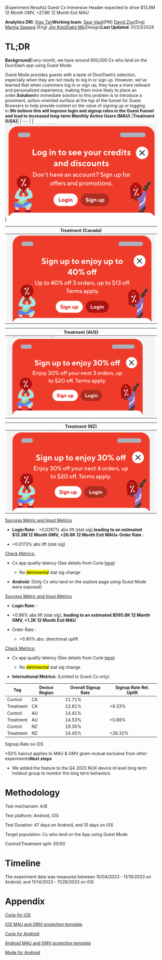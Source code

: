 [Experiment Results] Guest Cx Immersive Header expected to drive $13.9M 12 Month GMV, +27.8K 12 Month Exit MAU

**Analytics DRI**: [Xiao Tan](mailto:xiao.tan@doordash.com)**Working team**: [Saur Vasil](mailto:saur.vasil@doordash.com)(PM) [David Zou](mailto:david.zou@doordash.com)(Eng) [Marina Sawaya](mailto:marina.mukhina@doordash.com) (Eng) [Jim Kim](mailto:james.kim@doordash.com)[Shakti Mb](mailto:shakti.m@doordash.com)(Design)**Last Updated**: 01/23/2024

# TL;DR

**Background**Every month, we have around 900,000 Cx who land on the DoorDash app using Guest Mode.

Guest Mode provides guests with a taste of DoorDash’s selection, especially when they are not ready to log in or sign up. However, we've learned that when customers log in or sign up, they have a more relevant and personalized experience, making them more likely to place an order.**Solution**An immediate solution to this problem is to introduce a prominent, action-oriented surface at the top of the funnel for Guest Browsers to help provide context on the value of signing up or logging in.**We believe this will improve login and signup rates in the Guest Funnel and lead to increased long-term Monthly Active Users (MAU).**|**Treatment (USA)**|
| --- |
| ![Drawing 1](images/image_2.png) |

|**Treatment (Canada)**|
| --- |
| ![Drawing 2](images/image_3.png) |

|**Treatment (AUS)**|
| --- |
| ![Drawing 3](images/image_4.png) |

|**Treatment (NZ)**|
| --- |
| ![Drawing 4](images/image_1.png) |**Results**-**iOS**(All Cx who land on the explore page were exposed to the experiment, including Guest Cx and Cx who signed in)

<u>Success Metric and Input Metrics
</u>

- **Login Rate:** : +0.0267% abs lift (stat sig),**leading to an estimated $13.3M 12 Month GMV, +26.6K 12 Month Exit MAUs**-**Order Rate** :

- +0.0173% abs lift (stat sig)

<u>Check Metrics:
</u>

- Cx app quality latency (See details from Curie [here](https://admin-gateway.doordash.com/decision-systems/experiments/8144a140-79d1-4514-8f47-98a42fede3b4?analysisId=04b2043a-08e1-4e6f-bd96-a95f09eed49c))

  - No <mark>detrimental</mark> stat sig change

- **Android:** (Only Cx who land on the explore page using Guest Mode were exposed)

<u>Success Metric and Input Metrics
</u>

- **Login Rate:** :

- +0.96% abs lift (stat sig), **leading to an estimated $595.8K 12 Month GMV, +1.2K 12 Month Exit MAU**

* Order Rate :

  - +0.90% abs. directional uplift

<u>Check Metrics:
</u>

- Cx app quality latency (See details from Curie [here](https://admin-gateway.doordash.com/decision-systems/experiments/4e49a5ef-34c4-4a7f-9464-a88c0a231492?analysisId=770cd842-b6df-41f6-a7a9-d65a6ba3e8cf))

  - No <mark>detrimental</mark> stat sig change

- **International Metrics:** (Limited to Guest Cx only)

|**Tag**|**Device Region**|**Overall Signup Rate**|**Signup Rate Rel. Uplift** |
| --- | --- | --- | --- |
| Control | CA | 11.71% | |
| Treatment | CA | 12.81% | +9.33% |
| Control | AU | 14.41% | |
| Treatment | AU | 14.53% | +0.88% |
| Control | NZ | 19.35% | |
| Treatment | NZ | 24.45% | +26.32% |

Signup Rate on iOS

*50% haircut applies to MAU & GMV given mutual exclusive from other experiments**Next steps**

- We added the feature to the Q4 2023 NUX device id level long term holdout group to monitor the long term behaviors.

# Methodology

Test mechanism: A/B

Test platform: Android, iOS

Test Duration: 47 days on Android, and 15 days on iOS

Target population: Cx who land on the App using Guest Mode

Control/Treatment split: 50/50

# Timeline

The experiment data was measured between 10/04/2023 - 11/19/2023 on Android, and 11/14/2023 - 11/28/2023 on iOS

# Appendix

[Curie for iOS](https://admin-gateway.doordash.com/decision-systems/experiments/8144a140-79d1-4514-8f47-98a42fede3b4?analysisId=04b2043a-08e1-4e6f-bd96-a95f09eed49c)

[iOS MAU and GMV projection template](https://docs.google.com/spreadsheets/d/1nDNLaHRRvZ4pYAErJdhTb3mcF2KY9DD3izNnZ0MX6rg/edit?usp=sharing)

[Curie for Android](https://admin-gateway.doordash.com/decision-systems/experiments/4e49a5ef-34c4-4a7f-9464-a88c0a231492?analysisId=770cd842-b6df-41f6-a7a9-d65a6ba3e8cf)

[Android MAU and GMV projection template](https://docs.google.com/spreadsheets/d/1at1aw98QVkmXbFvYxEIRZ1bfs-eXjAWHJ0eN1tsIOZY/edit?usp=sharing)

[Mode for Android](https://app.mode.com/editor/doordash/reports/43a2b48b0cae/presentation)
